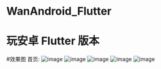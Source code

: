 
# WanAndroid_Flutter
玩安卓 Flutter 版本
=======

#效果图
 首页:   ![image](https://github.com/MaskEgo/WanAndroid_Flutter/blob/master/lib/pic/pic1.png)
![image](https://github.com/MaskEgo/WanAndroid_Flutter/blob/master/lib/pic/pic2.png)
![image](https://github.com/MaskEgo/WanAndroid_Flutter/blob/master/lib/pic/pic3.png)
![image](https://github.com/MaskEgo/WanAndroid_Flutter/blob/master/lib/pic/pic4.png)
![image](https://github.com/MaskEgo/WanAndroid_Flutter/blob/master/lib/pic/pic5.png)
